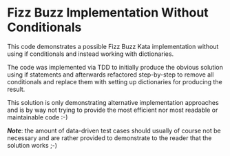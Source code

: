 # Fizz Buzz Implementation Without Conditionals

This code demonstrates a possible Fizz Buzz Kata implementation without using if conditionals and instead working with dictionaries.

The code was implemented via TDD to initially produce the obvious solution using if 
statements and afterwards refactored step-by-step to remove all conditionals and replace them with setting up dictionaries for producing the result.

This solution is only demonstrating alternative implementation approaches and is by way not trying to provide the most efficient nor most readable or maintainable code :-)

***Note***: the amount of data-driven test cases should usually of course not be necessary and are rather provided to demonstrate to the reader that the solution works ;-) 
